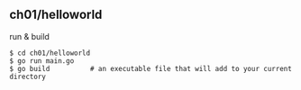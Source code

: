 ## ch01/helloworld

run & build
```
$ cd ch01/helloworld
$ go run main.go
$ go build          # an executable file that will add to your current directory
```